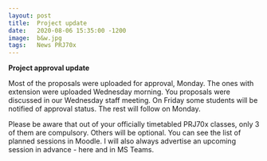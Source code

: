 ```yaml
---
layout: post
title:  Project update
date:   2020-08-06 15:35:00 -1200
image:  b&w.jpg
tags:   News PRJ70x
---
```


**Project approval update**

Most of the proposals were uploaded for approval, Monday. The ones with extension were uploaded Wednesday morning. You proposals were discussed in our Wednesday staff meeting. On Friday some students will be notified of approval status. The rest will follow on Monday.

Please be aware that out of your officially timetabled PRJ70x classes, only 3 of them are compulsory. Others will be optional. You can see the list of planned sessions in Moodle. I will also always advertise an upcoming session in advance - here and in MS Teams.
